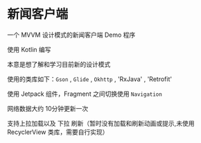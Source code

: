 
# 新闻客户端

一个 MVVM 设计模式的新闻客户端 Demo 程序

使用 Kotlin 编写

本意是想了解和学习目前新的设计模式

使用的类库如下：`Gson` , `Glide` , `Okhttp` , 'RxJava' , 'Retrofit'

使用 Jetpack 组件，Fragment 之间切换使用 `Navigation`


网络数据大约 10分钟更新一次

支持上拉加载以及 下拉 刷新（暂时没有加载和刷新动画或提示,未使用 RecyclerView 类库，需要自行实现）




